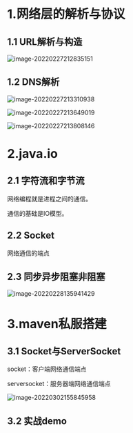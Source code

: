# 1.网络层的解析与协议

## 1.1 URL解析与构造

![image-20220227212835151](https://typora-1259727047.cos.ap-nanjing.myqcloud.com/img/2022/image-20220227212835151.png)



## 1.2 DNS解析

![image-20220227213310938](https://typora-1259727047.cos.ap-nanjing.myqcloud.com/img/2022/image-20220227213310938.png)

![image-20220227213649019](https://typora-1259727047.cos.ap-nanjing.myqcloud.com/img/2022/image-20220227213649019.png)

![image-20220227213808146](https://typora-1259727047.cos.ap-nanjing.myqcloud.com/img/2022/image-20220227213808146.png)







# 2.java.io

## 2.1 字符流和字节流

网络编程就是进程之间的通信。

通信的基础是IO模型。





## 2.2 Socket

网络通信的端点



## 2.3 同步异步阻塞非阻塞

![image-20220228135941429](https://typora-1259727047.cos.ap-nanjing.myqcloud.com/img/2022/image-20220228135941429.png)





# 3.maven私服搭建

## 3.1 Socket与ServerSocket

socket：客户端网络通信端点

serversocket：服务器端网络通信端点

![image-20220302155845958](https://typora-1259727047.cos.ap-nanjing.myqcloud.com/img/2022/image-20220302155845958.png)



## 3.2 实战demo

